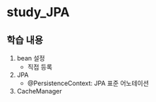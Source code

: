 # study_JPA

## 학습 내용
1. bean 설정
   - 직접 등록
2. JPA
   - @PersistenceContext: JPA 표준 어노테이션
3. CacheManager
